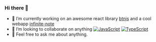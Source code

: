 ### Hi there 👋
- 🔭 I’m currently working on an awesome react library [btnjs](http://npmjs.com/package/btnjs) and a cool webapp [infinite-note](https://github.com/MediumSpringGreen/infinite-note)
- 👯 I’m looking to collaborate on anything [![JavaScript](https://img.shields.io/badge/--F7DF1E?logo=javascript&logoColor=000)](https://www.javascript.com/) [![TypeScript](https://badgen.net/badge/icon/typescript?icon=typescript&label)](https://typescriptlang.org)
- 💬 Feel free to ask me about anything.
